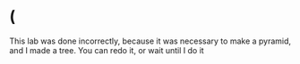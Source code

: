 # (
This lab was done incorrectly, because it was necessary to make a pyramid, and I made a tree. You can redo it, or wait until I do it